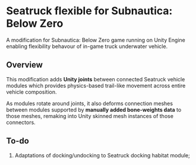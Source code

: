 # Seatruck flexible for Subnautica: Below Zero

A modification for Subnautica: Below Zero game running on Unity Engine enabling flexibility behavour of in-game truck underwater vehicle.

## Overview

This modification adds **Unity joints** between connected Seatruck vehicle modules which provides physics-based trail-like movement across entire vehicle composition. 

As modules rotate around joints, it also deforms connection meshes between modules supported by **manually added bone-weights data** to those meshes, remaking into Unity skinned mesh instances of those connectors.

## To-do
 1. Adaptations of docking/undocking to Seatruck docking habitat module;
